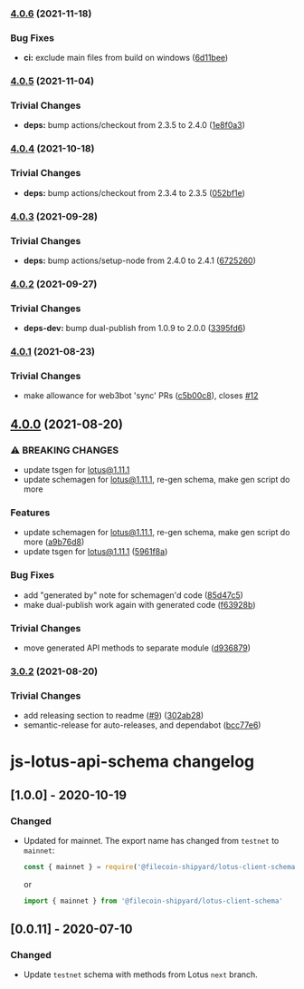 ### [4.0.6](https://github.com/filecoin-shipyard/js-lotus-client-schema/compare/v4.0.5...v4.0.6) (2021-11-18)


### Bug Fixes

* **ci:** exclude main files from build on windows ([6d11bee](https://github.com/filecoin-shipyard/js-lotus-client-schema/commit/6d11bee6ec5dfd3014faab784a066f0d0c12c13a))

### [4.0.5](https://github.com/filecoin-shipyard/js-lotus-client-schema/compare/v4.0.4...v4.0.5) (2021-11-04)


### Trivial Changes

* **deps:** bump actions/checkout from 2.3.5 to 2.4.0 ([1e8f0a3](https://github.com/filecoin-shipyard/js-lotus-client-schema/commit/1e8f0a3598fc5531941d5230370731f8e4bee710))

### [4.0.4](https://github.com/filecoin-shipyard/js-lotus-client-schema/compare/v4.0.3...v4.0.4) (2021-10-18)


### Trivial Changes

* **deps:** bump actions/checkout from 2.3.4 to 2.3.5 ([052bf1e](https://github.com/filecoin-shipyard/js-lotus-client-schema/commit/052bf1ea5a3c9a157165c1ab890f1569ee19f5e2))

### [4.0.3](https://github.com/filecoin-shipyard/js-lotus-client-schema/compare/v4.0.2...v4.0.3) (2021-09-28)


### Trivial Changes

* **deps:** bump actions/setup-node from 2.4.0 to 2.4.1 ([6725260](https://github.com/filecoin-shipyard/js-lotus-client-schema/commit/6725260ea23fa7838c678698d6b9e169c39e45ed))

### [4.0.2](https://github.com/filecoin-shipyard/js-lotus-client-schema/compare/v4.0.1...v4.0.2) (2021-09-27)


### Trivial Changes

* **deps-dev:** bump dual-publish from 1.0.9 to 2.0.0 ([3395fd6](https://github.com/filecoin-shipyard/js-lotus-client-schema/commit/3395fd63248718245a591a100e5a2aa8fb2e0097))

### [4.0.1](https://github.com/filecoin-shipyard/js-lotus-client-schema/compare/v4.0.0...v4.0.1) (2021-08-23)


### Trivial Changes

* make allowance for web3bot 'sync' PRs ([c5b00c8](https://github.com/filecoin-shipyard/js-lotus-client-schema/commit/c5b00c83239860521e5eac4093310c6f9fbf9d56)), closes [#12](https://github.com/filecoin-shipyard/js-lotus-client-schema/issues/12)

## [4.0.0](https://github.com/filecoin-shipyard/js-lotus-client-schema/compare/v3.0.2...v4.0.0) (2021-08-20)


### ⚠ BREAKING CHANGES

* update tsgen for lotus@1.11.1
* update schemagen for lotus@1.11.1, re-gen schema, make gen script do more

### Features

* update schemagen for lotus@1.11.1, re-gen schema, make gen script do more ([a9b76d8](https://github.com/filecoin-shipyard/js-lotus-client-schema/commit/a9b76d86c67713b6fca9997855f9f2e441a68b16))
* update tsgen for lotus@1.11.1 ([5961f8a](https://github.com/filecoin-shipyard/js-lotus-client-schema/commit/5961f8ac176bff1fa7139d4dd9e74de4200bc359))


### Bug Fixes

* add "generated by" note for schemagen'd code ([85d47c5](https://github.com/filecoin-shipyard/js-lotus-client-schema/commit/85d47c5a2c086bc9448fb330d1b88624f53bb533))
* make dual-publish work again with generated code ([f63928b](https://github.com/filecoin-shipyard/js-lotus-client-schema/commit/f63928b1e343855e9a0dc99182df28af7d677d50))


### Trivial Changes

* move generated API methods to separate module ([d936879](https://github.com/filecoin-shipyard/js-lotus-client-schema/commit/d936879bebd146aca96e4366b0fdb86cf16e78b4))

### [3.0.2](https://github.com/filecoin-shipyard/js-lotus-client-schema/compare/v3.0.1...v3.0.2) (2021-08-20)


### Trivial Changes

* add releasing section to readme ([#9](https://github.com/filecoin-shipyard/js-lotus-client-schema/issues/9)) ([302ab28](https://github.com/filecoin-shipyard/js-lotus-client-schema/commit/302ab289de22d7e5f7344d1214095d67b54d0fac))
* semantic-release for auto-releases, and dependabot ([bcc77e6](https://github.com/filecoin-shipyard/js-lotus-client-schema/commit/bcc77e64f4b306879b67b2b5b5b383f38f603370))

# js-lotus-api-schema changelog


## [1.0.0] - 2020-10-19

### Changed
- Updated for mainnet. The export name has changed from `testnet` to `mainnet`:

    ```js
    const { mainnet } = require('@filecoin-shipyard/lotus-client-schema')
    ```
    or 
    ```js
    import { mainnet } from '@filecoin-shipyard/lotus-client-schema'
    ```

## [0.0.11] - 2020-07-10

### Changed
- Update `testnet` schema with methods from Lotus `next` branch.
